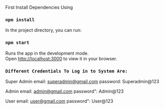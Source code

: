 
First Install Dependencies Using

### `npm install`

In the project directory, you can run:

### `npm start`

Runs the app in the development mode.\
Open [http://localhost:3000](http://localhost:3000) to view it in your browser.

### `Different Credentials To Log in to System Are:`

Super Admin
email: superadmin@gmail.com
password: Superadmin@123

Admin
email: admin@gmail.com
password": Admin@123

User
email: user@gmail.com
password": User@123